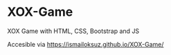 # XOX-Game
XOX Game with HTML, CSS, Bootstrap and JS

Accesible via https://ismailoksuz.github.io/XOX-Game/

